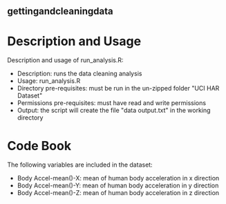 ## gettingandcleaningdata

# Description and Usage

Description and usage of run_analysis.R:
* Description: runs the data cleaning analysis
* Usage: run_analysis.R
* Directory pre-requisites: must be run in the un-zipped folder "UCI HAR Dataset"
* Permissions pre-requisites: must have read and write permissions
* Output: the script will create the file "data output.txt" in the working directory

# Code Book

The following variables are included in the dataset:
* Body Accel-mean()-X: mean of human body acceleration in x direction
* Body Accel-mean()-Y: mean of human body acceleration in y direction
* Body Accel-mean()-Z: mean of human body acceleration in z direction


